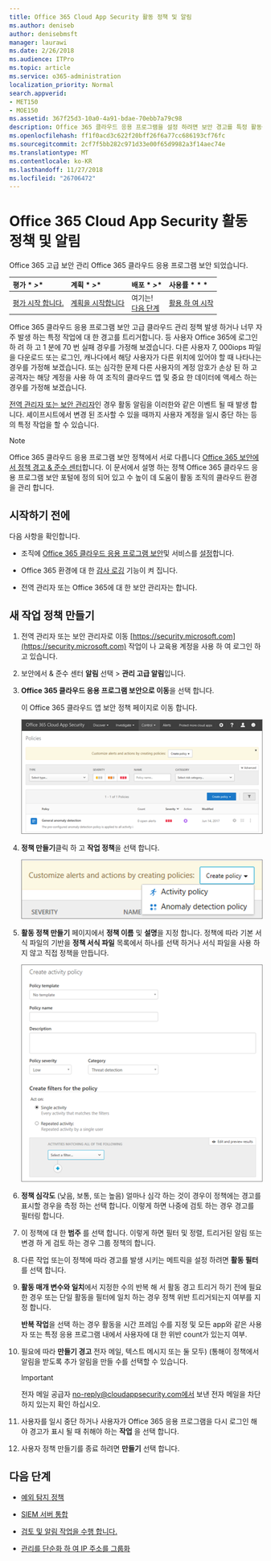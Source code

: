 ```yaml
---
title: Office 365 Cloud App Security 활동 정책 및 알림
ms.author: deniseb
author: denisebmsft
manager: laurawi
ms.date: 2/26/2018
ms.audience: ITPro
ms.topic: article
ms.service: o365-administration
localization_priority: Normal
search.appverid:
- MET150
- MOE150
ms.assetid: 367f25d3-10a0-4a91-bdae-70ebb7a79c98
description: Office 365 클라우드 응용 프로그램을 설정 하려면 보안 경고를 특정 활동을 발생 하거나 너무 자주 발생 하는 경우를 트리거할 수를 사용 하 여 작업 정책을 정의 합니다. 경고를 트리거하도록 정책을 설정 하 여에 대 한 알림을 받을 수 및 특정 활동을 모니터링 합니다.
ms.openlocfilehash: ff1f0acd3c622f20bff26f6a77cc686193cf76fc
ms.sourcegitcommit: 2cf7f5bb282c971d33e00f65d9982a3f14aec74e
ms.translationtype: MT
ms.contentlocale: ko-KR
ms.lasthandoff: 11/27/2018
ms.locfileid: "26706472"
---
```

# <a name="activity-policies-and-alerts-in-office-365-cloud-app-security"></a>Office 365 Cloud App Security 활동 정책 및 알림

Office 365 고급 보안 관리 Office 365 클라우드 응용 프로그램 보안 되었습니다.
  
|평가 * *\>**|계획 * *\>**|배포 * *\>**|사용률 * * *|
|:-----|:-----|:-----|:-----|
|[평가 시작 합니다.](office-365-cas-overview.md) <br/> |[계획을 시작합니다](get-ready-for-office-365-cas.md) <br/> |여기는!  <br/> [다음 단계](anomaly-detection-policies-in-ocas.md) <br/> |[활용 하 여 시작](utilization-activities-for-ocas.md) <br/> |
   
Office 365 클라우드 응용 프로그램 보안 고급 클라우드 관리 정책 발생 하거나 너무 자주 발생 하는 특정 작업에 대 한 경고를 트리거합니다. 등 사용자 Office 365에 로그인 하 려 하 고 1 분에 70 번 실패 경우를 가정해 보겠습니다. 다른 사용자 7, 000iops 파일을 다운로드 또는 로그인, 캐나다에서 해당 사용자가 다른 위치에 있어야 할 때 나타나는 경우를 가정해 보겠습니다. 또는 심각한 문제 다른 사용자의 계정 암호가 손상 된 하 고 공격자는 해당 계정을 사용 하 여 조직의 클라우드 앱 및 중요 한 데이터에 액세스 하는 경우를 가정해 보겠습니다.
  
[전역 관리자 또는 보안 관리자](permissions-in-the-security-and-compliance-center.md)인 경우 활동 알림을 이러한와 같은 이벤트 될 때 발생 합니다. 셰이프시트에서 변경 된 조사할 수 있을 때까지 사용자 계정을 일시 중단 하는 등의 특정 작업을 할 수 있습니다.
  
> [!NOTE]
> Office 365 클라우드 응용 프로그램 보안 정책에서 서로 다릅니다 [Office 365 보안에서 정책 경고 &amp; 준수 센터](alert-policies.md)합니다. 이 문서에서 설명 하는 정책 Office 365 클라우드 응용 프로그램 보안 포털에 정의 되어 있고 수 높이 데 도움이 활동 조직의 클라우드 환경을 관리 합니다. 
  
## <a name="before-you-begin"></a>시작하기 전에

다음 사항을 확인합니다.
  
- 조직에 [Office 365 클라우드 응용 프로그램 보안](office-365-cas-overview.md)및 서비스를 [설정](turn-on-office-365-cas.md)합니다.
    
- Office 365 환경에 대 한 [감사 로깅](turn-audit-log-search-on-or-off.md) 기능이 켜 집니다. 
    
- 전역 관리자 또는 Office 365에 대 한 보안 관리자는 합니다.
    
## <a name="create-a-new-activity-policy"></a>새 작업 정책 만들기

1. 전역 관리자 또는 보안 관리자로 이동 [https://security.microsoft.com](https://security.microsoft.com) 작업이 나 교육용 계정을 사용 하 여 로그인 하 고 있습니다. 
    
2. 보안에서 &amp; 준수 센터 **알림** 선택 \> **관리 고급 알림**입니다.
    
3. **Office 365 클라우드 응용 프로그램 보안으로 이동**을 선택 합니다.
    
    이 Office 365 클라우드 앱 보안 정책 페이지로 이동 합니다.
    
    ![정책 페이지로 시작 하 여 Office 365 클라우드 응용 프로그램 보안 포털에 이동할 때](media/5cb8833c-4e08-438c-bab3-91b5106f6f3f.png)
  
4. **정책 만들기**클릭 하 고 **작업 정책**을 선택 합니다.
    
    ![O365 CA에서 정책을 만들면 활동 정책과 이상 탐지 정책을 선택할 수 있습니다.](media/79f34535-ddf9-4a5b-a0a3-8766bf9c174c.png)
  
5. **활동 정책 만들기** 페이지에서 **정책 이름** 및 **설명**을 지정 합니다. 정책에 따라 기본 서식 파일의 기반을 **정책 서식 파일** 목록에서 하나를 선택 하거나 서식 파일을 사용 하지 않고 직접 정책을 만듭니다. 
    
    ![Office 365 클라우드 앱 보안이 포함 된 활동 정책을 만들 수 있습니다.](media/4083a76f-7074-4d6a-8200-6d76d49259d7.png)
  
6. **정책 심각도** (낮음, 보통, 또는 높음) 얼마나 심각 하는 것이 경우이 정책에는 경고를 표시할 경우을 측정 하는 선택 합니다. 이렇게 하면 나중에 검토 하는 경우 경고를 필터링 합니다. 
    
7. 이 정책에 대 한 **범주** 를 선택 합니다. 이렇게 하면 필터 및 정렬, 트리거된 알림 또는 변경 하 게 검토 하는 경우 그룹 정책의 합니다. 
    
8. 다른 작업 또는이 정책에 따라 경고를 발생 시키는 메트릭을 설정 하려면 **활동 필터** 를 선택 합니다. 
    
9. **활동 매개 변수와 일치**에서 지정한 수의 반복 해 서 활동 경고 트리거 하기 전에 필요한 경우 또는 단일 활동을 필터에 일치 하는 경우 정책 위반 트리거되는지 여부를 지정 합니다.
    
    **반복 작업**을 선택 하는 경우 활동을 시간 프레임 수를 지정 및 모든 app와 같은 사용자 또는 특정 응용 프로그램 내에서 사용자에 대 한 위반 count가 있는지 여부.
    
10. 필요에 따라 **만들기 경고** 전자 메일, 텍스트 메시지 또는 둘 모두) (통해이 정책에서 알림을 받도록 추가 알림을 만들 수를 선택할 수 있습니다. 
    
    > [!IMPORTANT]
    > 전자 메일 공급자 no-reply@cloudappsecurity.com에서 보낸 전자 메일을 차단 하지 있는지 확인 하십시오. 
  
11. 사용자를 일시 중단 하거나 사용자가 Office 365 응용 프로그램을 다시 로그인 해야 경고가 표시 될 때 취해야 하는 **작업** 을 선택 합니다. 
    
12. 사용자 정책 만들기를 종료 하려면 **만들기** 선택 합니다. 
    
## <a name="next-steps"></a>다음 단계
<a name="nextsteps"> </a>

- [예외 탐지 정책](anomaly-detection-policies-in-ocas.md)
    
- [SIEM 서버 통합](integrate-your-siem-server-with-office-365-cas.md)
    
- [검토 및 알림 작업을 수행 합니다.](review-office-365-cas-alerts.md)
    
- [관리를 단순화 하 여 IP 주소를 그룹화](group-your-ip-addresses-in-ocas.md)
    

